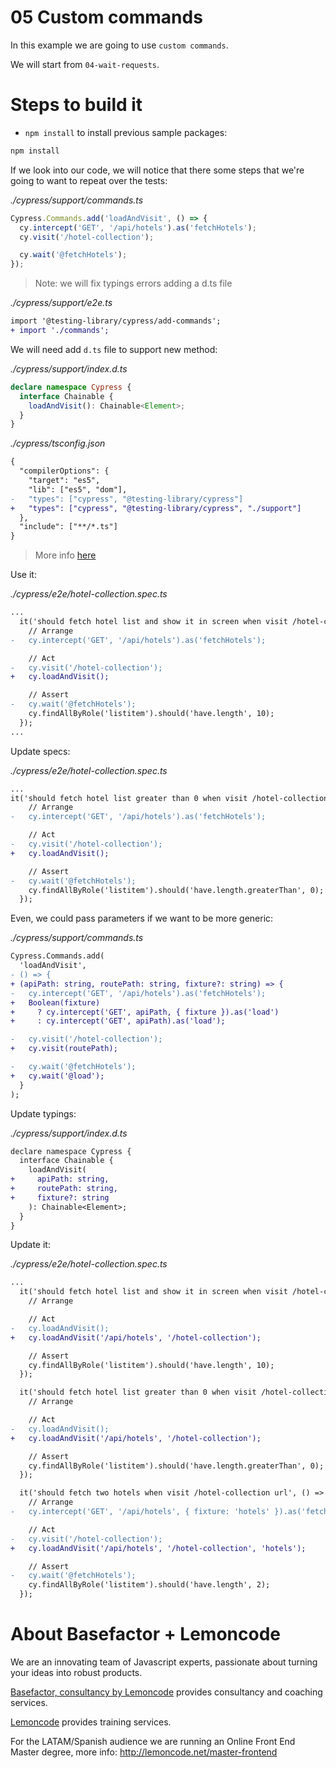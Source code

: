 # 05 Custom commands

In this example we are going to use `custom commands`.

We will start from `04-wait-requests`.

# Steps to build it

- `npm install` to install previous sample packages:

```bash
npm install
```

If we look into our code, we will notice that there some steps that we're going to want to repeat over the tests:

_./cypress/support/commands.ts_

```javascript
Cypress.Commands.add('loadAndVisit', () => {
  cy.intercept('GET', '/api/hotels').as('fetchHotels');
  cy.visit('/hotel-collection');

  cy.wait('@fetchHotels');
});
```

> Note: we will fix typings errors adding a d.ts file

_./cypress/support/e2e.ts_

```diff
import '@testing-library/cypress/add-commands';
+ import './commands';
```

We will need add `d.ts` file to support new method:

_./cypress/support/index.d.ts_

```typescript
declare namespace Cypress {
  interface Chainable {
    loadAndVisit(): Chainable<Element>;
  }
}
```

_./cypress/tsconfig.json_

```diff
{
  "compilerOptions": {
    "target": "es5",
    "lib": ["es5", "dom"],
-   "types": ["cypress", "@testing-library/cypress"]
+   "types": ["cypress", "@testing-library/cypress", "./support"]
  },
  "include": ["**/*.ts"]
}


```

> More info [here](https://docs.cypress.io/app/tooling/typescript-support#Types-for-Custom-Commands)

Use it:

_./cypress/e2e/hotel-collection.spec.ts_

```diff
...
  it('should fetch hotel list and show it in screen when visit /hotel-collection url', () => {
    // Arrange
-   cy.intercept('GET', '/api/hotels').as('fetchHotels');

    // Act
-   cy.visit('/hotel-collection');
+   cy.loadAndVisit();

    // Assert
-   cy.wait('@fetchHotels');
    cy.findAllByRole('listitem').should('have.length', 10);
  });
...
```

Update specs:

_./cypress/e2e/hotel-collection.spec.ts_

```diff
...
it('should fetch hotel list greater than 0 when visit /hotel-collection url', () => {
    // Arrange
-   cy.intercept('GET', '/api/hotels').as('fetchHotels');

    // Act
-   cy.visit('/hotel-collection');
+   cy.loadAndVisit();

    // Assert
-   cy.wait('@fetchHotels');
    cy.findAllByRole('listitem').should('have.length.greaterThan', 0);
  });
```

Even, we could pass parameters if we want to be more generic:

_./cypress/support/commands.ts_

```diff
Cypress.Commands.add(
  'loadAndVisit',
- () => {
+ (apiPath: string, routePath: string, fixture?: string) => {
-   cy.intercept('GET', '/api/hotels').as('fetchHotels');
+   Boolean(fixture)
+     ? cy.intercept('GET', apiPath, { fixture }).as('load')
+     : cy.intercept('GET', apiPath).as('load');

-   cy.visit('/hotel-collection');
+   cy.visit(routePath);

-   cy.wait('@fetchHotels');
+   cy.wait('@load');
  }
);

```

Update typings:

_./cypress/support/index.d.ts_

```diff
declare namespace Cypress {
  interface Chainable {
    loadAndVisit(
+     apiPath: string,
+     routePath: string,
+     fixture?: string
    ): Chainable<Element>;
  }
}

```

Update it:

_./cypress/e2e/hotel-collection.spec.ts_

```diff
...
  it('should fetch hotel list and show it in screen when visit /hotel-collection url', () => {
    // Arrange

    // Act
-   cy.loadAndVisit();
+   cy.loadAndVisit('/api/hotels', '/hotel-collection');

    // Assert
    cy.findAllByRole('listitem').should('have.length', 10);
  });

  it('should fetch hotel list greater than 0 when visit /hotel-collection url', () => {
    // Arrange

    // Act
-   cy.loadAndVisit();
+   cy.loadAndVisit('/api/hotels', '/hotel-collection');

    // Assert
    cy.findAllByRole('listitem').should('have.length.greaterThan', 0);
  });

  it('should fetch two hotels when visit /hotel-collection url', () => {
    // Arrange
-   cy.intercept('GET', '/api/hotels', { fixture: 'hotels' }).as('fetchHotels');

    // Act
-   cy.visit('/hotel-collection');
+   cy.loadAndVisit('/api/hotels', '/hotel-collection', 'hotels');

    // Assert
-   cy.wait('@fetchHotels');
    cy.findAllByRole('listitem').should('have.length', 2);
  });
```

# About Basefactor + Lemoncode

We are an innovating team of Javascript experts, passionate about turning your ideas into robust products.

[Basefactor, consultancy by Lemoncode](http://www.basefactor.com) provides consultancy and coaching services.

[Lemoncode](http://lemoncode.net/services/en/#en-home) provides training services.

For the LATAM/Spanish audience we are running an Online Front End Master degree, more info: http://lemoncode.net/master-frontend
